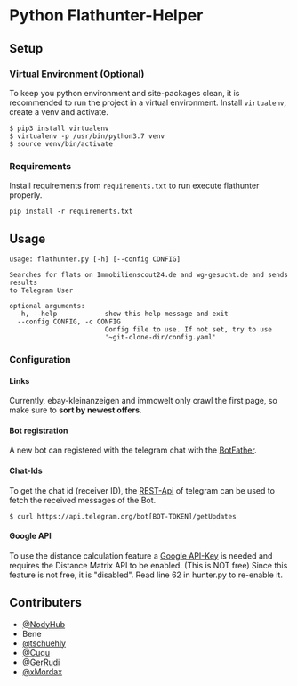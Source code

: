 # Python Flathunter-Helper

## Setup

### Virtual Environment (Optional)
To keep you python environment and site-packages clean, it is recommended
to run the project in a virtual environment. Install ```virtualenv```,
create a venv and activate.
```
$ pip3 install virtualenv
$ virtualenv -p /usr/bin/python3.7 venv
$ source venv/bin/activate
```


### Requirements
Install requirements from ```requirements.txt``` to run execute flathunter properly.
```
pip install -r requirements.txt
```

## Usage
```
usage: flathunter.py [-h] [--config CONFIG]

Searches for flats on Immobilienscout24.de and wg-gesucht.de and sends results
to Telegram User

optional arguments:
  -h, --help            show this help message and exit
  --config CONFIG, -c CONFIG
                        Config file to use. If not set, try to use
                        '~git-clone-dir/config.yaml'

```

### Configuration

#### Links

Currently, ebay-kleinanzeigen and immowelt only crawl the first page, so make sure to **sort by newest offers**.

#### Bot registration
A new bot can registered with the telegram chat with the [BotFather](https://telegram.me/BotFather).

#### Chat-Ids
To get the chat id (receiver ID), the [REST-Api](https://core.telegram.org/bots/api) of telegram can be used to fetch the received messages of the Bot.
```
$ curl https://api.telegram.org/bot[BOT-TOKEN]/getUpdates
```

#### Google API
To use the distance calculation feature a [Google API-Key](https://developers.google.com/maps/documentation/javascript/get-api-key) is needed and requires the Distance Matrix API to be enabled. (This is NOT free)
Since this feature is not free, it is "disabled". Read line 62 in hunter.py to re-enable it.


## Contributers
- [@NodyHub](https://github.com/NodyHub)
- Bene
- [@tschuehly](https://github.com/tschuehly)
- [@Cugu](https://github.com/Cugu)
- [@GerRudi](https://github.com/GerRudi)
- [@xMordax](https://github.com/xMordax)


